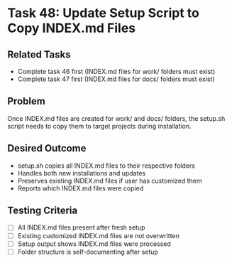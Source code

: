 # Task 48: Update Setup Script to Copy INDEX.md Files

## Related Tasks
- Complete task 46 first (INDEX.md files for work/ folders must exist)
- Complete task 47 first (INDEX.md files for docs/ folders must exist)

## Problem
Once INDEX.md files are created for work/ and docs/ folders, the setup.sh script needs to copy them to target projects during installation.

## Desired Outcome
- setup.sh copies all INDEX.md files to their respective folders
- Handles both new installations and updates
- Preserves existing INDEX.md files if user has customized them
- Reports which INDEX.md files were copied

## Testing Criteria
- [ ] All INDEX.md files present after fresh setup
- [ ] Existing customized INDEX.md files are not overwritten
- [ ] Setup output shows INDEX.md files were processed
- [ ] Folder structure is self-documenting after setup